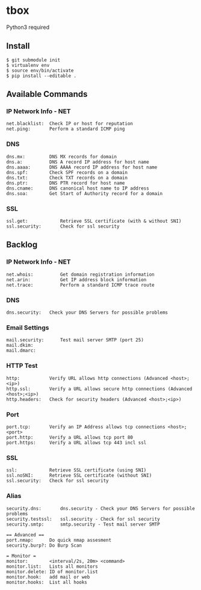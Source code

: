 # tbox


Python3 required


## Install ##

```
$ git submodule init
$ virtualenv env
$ source env/bin/activate
$ pip install --editable .
```

## Available Commands ##
### IP Network Info - NET ###
```
net.blacklist:  Check IP or host for reputation
net.ping:       Perform a standard ICMP ping
```

### DNS ###
```
dns.mx: 	  	DNS MX records for domain
dns.a: 	  		DNS A record IP address for host name
dns.aaaa:		DNS AAAA record IP address for host name
dns.spf: 	  	Check SPF records on a domain
dns.txt: 	  	Check TXT records on a domain
dns.ptr: 	  	DNS PTR record for host name
dns.cname: 	  	DNS canonical host name to IP address
dns.soa: 		Get Start of Authority record for a domain
```

### SSL ###
```
ssl.get:			Retrieve SSL certificate (with & without SNI)
ssl.security:       Check for ssl security
```


## Backlog ##
### IP Network Info - NET ###
```
net.whois:          Get domain registration information
net.arin: 			Get IP address block information
net.trace: 			Perform a standard ICMP trace route
```

### DNS ###
```
dns.security: 	Check your DNS Servers for possible problems
```


### Email Settings ###
```
mail.security: 	  	Test mail server SMTP (port 25)
mail.dkim:
mail.dmarc:
```


### HTTP Test ###
```
http:			Verify URL allows http connections (Advanced <host>;<ip>)
http.ssl:		Verify a URL allows secure http connections (Advanced <host>;<ip>)
http.headers:	Check for security headers (Advanced <host>;<ip>)
```

### Port ###
```
port.tcp:		Verify an IP Address allows tcp connections <host>;<port>
port.http:		Verify a URL allows tcp port 80  
port.https:		Verify a URL allows tcp 443 incl ssl
```

### SSL ###
```
ssl:			Retrieve SSL certificate (using SNI)
ssl.noSNI:		Retrieve SSL certificate (without SNI)
ssl.security: 	Check for ssl security
```

### Alias ###
```
security.dns: 		dns.security - Check your DNS Servers for possible problems
security.testssl:	ssl.security - Check for ssl security
security.smtp:		smtp.security - Test mail server SMTP
```

```
== Advanced ==
port.nmap:		Do quick nmap assesment
security.burp?:	Do Burp Scan

= Monitor =
monitor:		<interval/2s, 20m> <command>
monitor.list:	Lists all monitors
monitor.delete: ID of monitor.list
monitor.hook:	add mail or web
monitor.hooks:	List all hooks
```

